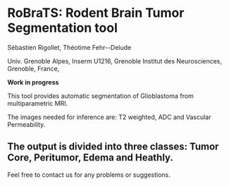 # RoBraTS: Rodent Brain Tumor Segmentation tool

Sébastien Rigollet, Théotime Fehr--Delude

Univ. Grenoble Alpes, Inserm U1216, Grenoble Institut des Neurosciences, Grenoble, France,

**Work in progress**

This tool provides automatic segmentation of Glioblastoma from multiparametric MRI.

The images needed for inference are: T2 weighted, ADC and Vascular Permeability.

The output is divided into three classes: Tumor Core, Peritumor, Edema and Heathly.
--------

Feel free to contact us for any problems or suggestions.